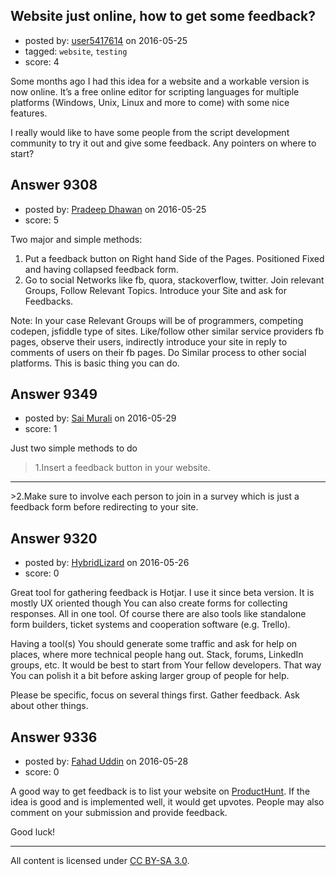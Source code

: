 ## Website just online, how to get some feedback?

- posted by: [user5417614](https://stackexchange.com/users/7078389/user5417614) on 2016-05-25
- tagged: `website`, `testing`
- score: 4

Some months ago I had this idea for a website and a workable version is now online. It’s a free online editor for scripting languages for multiple platforms (Windows, Unix, Linux and more to come) with some nice features.

I really would like to have some people from the script development community to try it out and give some feedback. Any pointers on where to start?



## Answer 9308

- posted by: [Pradeep Dhawan](https://stackexchange.com/users/5581251/pradeep-dhawan) on 2016-05-25
- score: 5

Two major and simple methods:

 1. Put a feedback button on Right hand Side of the Pages. Positioned Fixed and having collapsed feedback form.
 2. Go to social Networks like fb, quora, stackoverflow, twitter. Join relevant Groups, Follow Relevant Topics. Introduce your Site and ask for Feedbacks.

Note: In your case Relevant Groups will be of programmers, competing codepen, jsfiddle type of sites. Like/follow other similar service providers fb pages, observe their users, indirectly introduce your site in reply to comments of users on their fb pages. Do Similar process to other social platforms. This is basic thing you can do. 


## Answer 9349

- posted by: [Sai Murali](https://stackexchange.com/users/5206373/sai-murali) on 2016-05-29
- score: 1

Just two simple methods to do 
>1.Insert a feedback button in your website. <br />
<hr />
>2.Make sure to involve each person to join in a survey which is just a feedback form before redirecting to your site.



## Answer 9320

- posted by: [HybridLizard](https://stackexchange.com/users/3536260/hybridlizard) on 2016-05-26
- score: 0

Great tool for gathering feedback is Hotjar. I use it since beta version. It is mostly UX oriented though You can also create forms for collecting responses. All in one tool. Of course there are also tools like standalone form builders, ticket systems and cooperation software (e.g. Trello). 

Having a tool(s) You should generate some traffic and ask for help on places, where more technical people hang out. Stack, forums, LinkedIn groups, etc. It would be best to start from Your fellow developers. That way You can polish it a bit before asking larger group of people for help.

Please be specific, focus on several things first. Gather feedback. Ask about other things.


## Answer 9336

- posted by: [Fahad Uddin](https://stackexchange.com/users/160083/fahad-uddin) on 2016-05-28
- score: 0

<p>A good way to get feedback is to list your website on <a href="https://www.producthunt.com/" rel="nofollow">ProductHunt</a>. If the idea is good and is implemented well, it would get upvotes. People may also comment on your submission and provide feedback.</p>

<p>Good luck!</p>




---

All content is licensed under [CC BY-SA 3.0](https://creativecommons.org/licenses/by-sa/3.0/).
